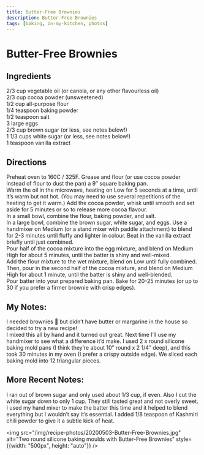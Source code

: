 ```yaml
---
title: Butter-Free Brownies
description: Butter-Free Brownies
tags: [baking, in-my-kitchen, photos]
---
```


# Butter-Free Brownies

## Ingredients
2/3 cup vegetable oil (or canola, or any other flavourless oil)  
2/3 cup cocoa powder (unsweetened)  
1/2 cup all-purpose flour  
1/4 teaspoon baking powder  
1/2 teaspoon salt  
3 large eggs  
2/3 cup brown sugar (or less, see notes below!)  
1 1/3 cups white sugar (or less, see notes below!)  
1 teaspoon vanilla extract

## Directions
Preheat oven to 160C / 325F. Grease and flour (or use cocoa powder instead of flour to dust the pan) a 9″ square baking pan.  
Warm the oil in the microwave, heating on Low for 5 seconds at a time, until it’s warm but not hot. (You may need to use several repetitions of the heating to get it warm.) Add the cocoa powder, whisk until smooth and set aside for 5 minutes or so to release more cocoa flavour.  
In a small bowl, combine the flour, baking powder, and salt.  
In a large bowl, combine the brown sugar, white sugar, and eggs. Use a handmixer on Medium (or a stand mixer with paddle attachment) to blend for 2-3 minutes until fluffy and lighter in colour. Beat in the vanilla extract briefly until just combined.  
Pour half of the cocoa mixture into the egg mixture, and blend on Medium High for about 5 minutes, until the batter is shiny and well-mixed.  
Add the flour mixture to the wet mixture, blend on Low until fully combined.  
Then, pour in the second half of the cocoa mixture, and blend on Medium High for about 1 minute, until the batter is shiny and well-blended.  
Pour batter into your prepared baking pan. Bake for 20-25 minutes (or up to 30 if you prefer a firmer brownie with crisp edges).

## My Notes:
I needed brownies 🙂 but didn’t have butter or margarine in the house so decided to try a new recipe!  
I mixed this all by hand and it turned out great. Next time I’ll use my handmixer to see what a difference it’d make. I used 2 x round silicone baking mold pans (I think they’re about 10″ round x 2 1/4″ deep), and this took 30 minutes in my oven (I prefer a crispy outside edge). We sliced each baking mold into 12 triangular pieces.

## More Recent Notes:
I ran out of brown sugar and only used about 1/3 cup, if even. Also I cut the white sugar down to only 1 cup. They still tasted great and not overly sweet. I used my hand mixer to make the batter this time and it helped to blend everything but I wouldn’t say it’s essential. I added 1/8 teaspoon of Kashmiri chili powder to give it a subtle kick of heat.

<img src="/img/recipe-photos/20200503-Butter-Free-Brownies.jpg" alt="Two round silicone baking moulds with Butter-Free Brownies" style={{width: "500px", height: "auto"}} />